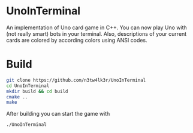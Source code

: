 # UnoInTerminal
An implementation of Uno card game in C++. You can now play Uno with (not really smart) bots in your terminal. Also, descriptions of your current cards are colored by according colors using ANSI codes.

# Build
```Bash
git clone https://github.com/n3tw4lk3r/UnoInTerminal
cd UnoInTerminal
mkdir build && cd build
cmake ..
make
```
After building you can start the game with
```Bash
./UnoInTerminal
```
